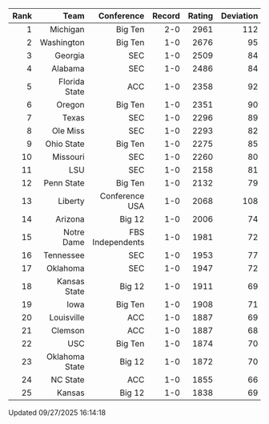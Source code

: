 | Rank  | Team                 | Conference           | Record   | Rating | Deviation |
| ---:  | ---:                 | ---:                 | ---:     | ---:   | ---:      |
| 1     | Michigan             | Big Ten              | 2-0      | 2961   | 112       |
| 2     | Washington           | Big Ten              | 1-0      | 2676   | 95        |
| 3     | Georgia              | SEC                  | 1-0      | 2509   | 84        |
| 4     | Alabama              | SEC                  | 1-0      | 2486   | 84        |
| 5     | Florida State        | ACC                  | 1-0      | 2358   | 92        |
| 6     | Oregon               | Big Ten              | 1-0      | 2351   | 90        |
| 7     | Texas                | SEC                  | 1-0      | 2296   | 89        |
| 8     | Ole Miss             | SEC                  | 1-0      | 2293   | 82        |
| 9     | Ohio State           | Big Ten              | 1-0      | 2275   | 85        |
| 10    | Missouri             | SEC                  | 1-0      | 2260   | 80        |
| 11    | LSU                  | SEC                  | 1-0      | 2158   | 81        |
| 12    | Penn State           | Big Ten              | 1-0      | 2132   | 79        |
| 13    | Liberty              | Conference USA       | 1-0      | 2068   | 108       |
| 14    | Arizona              | Big 12               | 1-0      | 2006   | 74        |
| 15    | Notre Dame           | FBS Independents     | 1-0      | 1981   | 72        |
| 16    | Tennessee            | SEC                  | 1-0      | 1953   | 77        |
| 17    | Oklahoma             | SEC                  | 1-0      | 1947   | 72        |
| 18    | Kansas State         | Big 12               | 1-0      | 1911   | 69        |
| 19    | Iowa                 | Big Ten              | 1-0      | 1908   | 71        |
| 20    | Louisville           | ACC                  | 1-0      | 1887   | 69        |
| 21    | Clemson              | ACC                  | 1-0      | 1887   | 68        |
| 22    | USC                  | Big Ten              | 1-0      | 1874   | 70        |
| 23    | Oklahoma State       | Big 12               | 1-0      | 1872   | 70        |
| 24    | NC State             | ACC                  | 1-0      | 1855   | 66        |
| 25    | Kansas               | Big 12               | 1-0      | 1838   | 69        |

Updated 09/27/2025 16:14:18
